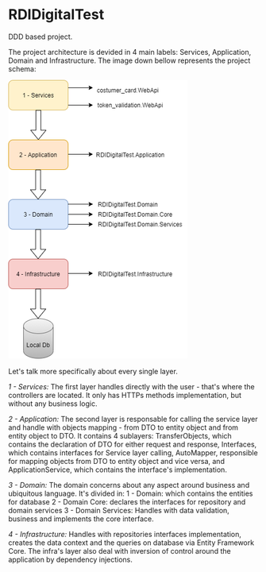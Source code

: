 # RDIDigitalTest

DDD based project.

The project architecture is devided in 4 main labels: Services, Application, Domain and Infrastructure. The image down bellow represents the project schema:

![](Images/drawing.png)

Let's talk more specifically about every single layer.

*1 - Services:*
The first layer handles directly with the user - that's where the controllers are located. It only has HTTPs methods implementation, but without any business logic.

*2 - Application:*
The second layer is responsable for calling the service layer and handle with objects mapping - from DTO to entity object and from entity object to DTO. It contains 4 sublayers: TransferObjects, which contains the declaration of DTO for either request and response, Interfaces, which contains interfaces for Service layer calling, AutoMapper, responsible for mapping objects from DTO to entity object and vice versa, and ApplicationService, which contains the interface's implementation.

*3 - Domain:*
The domain concerns about any aspect around business and ubiquitous language. It's divided in:
    1 - Domain: which contains the entities for database
    2 - Domain Core: declares the interfaces for repository and domain services
    3 - Domain Services: Handles with data validation, business and implements the core interface.

*4 - Infrastructure:*
Handles with repositories interfaces implementation, creates the data context and the queries on database via Entity Framework Core. The infra's layer also deal with inversion of control around the application by dependency injections.
